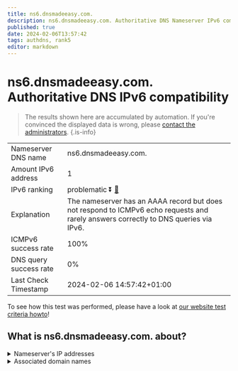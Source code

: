 ```yaml
---
title: ns6.dnsmadeeasy.com.
description: ns6.dnsmadeeasy.com. Authoritative DNS Nameserver IPv6 compatibility
published: true
date: 2024-02-06T13:57:42
tags: authdns, rank5
editor: markdown
---
```


# ns6.dnsmadeeasy.com. Authoritative DNS IPv6 compatibility

> The results shown here are accumulated by automation. If you're convinced the displayed data is wrong, please [contact the administrators](/howto/chat). 
{.is-info}




|   |   |
| - | - |
| Nameserver DNS name | ns6.dnsmadeeasy.com.
| Amount IPv6 address | 1
| IPv6 ranking | problematic :arrow_double_down: [🔗](/howto/ranking) |
| Explanation | The nameserver has an AAAA record but does not respond to ICMPv6 echo requests and rarely answers correctly to DNS queries via IPv6. |
| ICMPv6 success rate | 100%|
| DNS query success rate | 0% |
| Last Check Timestamp | 2024-02-06 14:57:42+01:00 |

To see how this test was performed, please have a look at [our website test criteria howto](/howto/testcriteria/authdns)!


## What is ns6.dnsmadeeasy.com. about?




<details>
<summary>Nameserver's IP addresses</summary>

2600:1801:6::1

</details>



<details>
<summary>Associated domain names</summary>

www.nvidia.com

</details>
